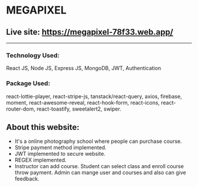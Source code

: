 # MEGAPIXEL
## Live site: https://megapixel-78f33.web.app/
---
### Technology Used:
React JS, Node JS, Express JS, MongoDB, JWT, Authentication
### Package Used:
react-lottie-player,
react-stripe-js,
tanstack/react-query,
axios,
firebase,
moment,
react-awesome-reveal,
react-hook-form,
react-icons,
react-router-dom,
react-toastify,
sweetalert2,
swiper.
## About this website:
* It's a online photography school where people can purchase course.
* Stripe payment method implemented.
* JWT implemented to secure website.
* REGEX implemented.
* Instructor can add course. Student can select class and enroll course throw payment. Admin can mange user and courses and also can give feedback.